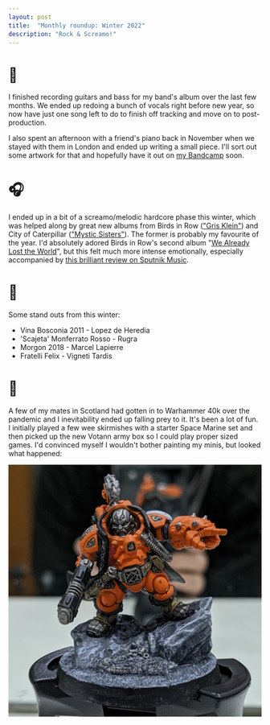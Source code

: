 ```yaml
---
layout: post
title:  "Monthly roundup: Winter 2022"
description: "Rock & Screamo!"
---
```


# 🎸

I finished recording guitars and bass for my band's album over the last few months. We ended up redoing a bunch of vocals right before new year, so now have just one song left to do to finish off tracking and move on to post-production.

I also spent an afternoon with a friend's piano back in November when we stayed with them in London and ended up writing a small piece. I'll sort out some artwork for that and hopefully have it out on [my Bandcamp](https://lapetitemortuk.bandcamp.com/) soon.

# 🎧

I ended up in a bit of a screamo/melodic hardcore phase this winter, which was helped along by great new albums from Birds in Row (["Gris Klein"](https://birdsinrow.bandcamp.com/album/gris-klein)) and City of Caterpillar (["Mystic Sisters"](https://cityofcaterpillar.bandcamp.com/album/mystic-sisters)). The former is probably my favourite of the year. I'd absolutely adored Birds in Row's second album "[We Already Lost the World](https://birdsinrow.bandcamp.com/album/we-already-lost-the-world)", but this felt much more intense emotionally, especially accompanied by [this brilliant review on Sputnik Music](https://www.sputnikmusic.com/review/85730/Birds-in-Row-Gris-Klein/).

# 🍷

Some stand outs from this winter:

* Vina Bosconia 2011 - Lopez de Heredia
* 'Scajeta' Monferrato Rosso - Rugra
* Morgon 2018 - Marcel Lapierre
* Fratelli Felix - Vigneti Tardis

# 🎲

A few of my mates in Scotland had gotten in to Warhammer 40k over the pandemic and I inevitability ended up falling prey to it. It's been a lot of fun. I initially played a few wee skirmishes with a starter Space Marine set and then picked up the new Votann army box so I could play proper sized games. I'd convinced myself I wouldn't bother painting my minis, but looked what happened:

<img src="/assets/img/kahl.jpg" class="responsive"/>